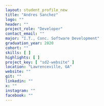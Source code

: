 ```yaml
---
layout: student_profile_new
title: "Andres Sanchez"
logo: ""
header: ""
project_role: "Developer"
contact_email: ""
major: "I.T., Conc. Software Development"
graduation_year: 2020
cohort: ""
skills: [ ]
highlights: [ ]
project_key: [ "sd2-website" ]
location: "Lawrenceville, GA"
website: ""
git: ""
linkedin: ""
x: ""
instagram: ""
facebook: ""
---
```

